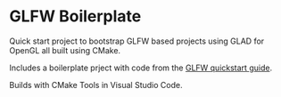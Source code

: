 # GLFW Boilerplate

Quick start project to bootstrap GLFW based projects using GLAD for OpenGL all built using CMake.

Includes a boilerplate prject with code from the [GLFW quickstart guide](https://www.glfw.org/docs/3.3/quick_guide.html).

Builds with CMake Tools in Visual Studio Code.
